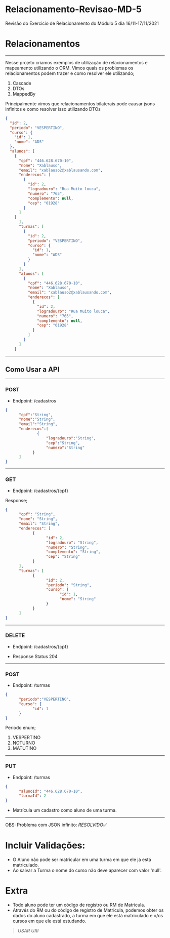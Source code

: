 # Relacionamento-Revisao-MD-5
Revisão do Exercicio de Relacionamento do Módulo 5 dia  16/11-17/11/2021


# Relacionamentos

------

Nesse projeto criamos exemplos de utilização de relacionamentos e mapeamento utilizando o 
ORM. Vimos quais os problemas os relacionamentos podem trazer e como resolver ele utilizando;
1. Cascade
2. DTOs
3. MappedBy

Principalmente vimos que relacionamentos bilaterais pode causar jsons infinitos e como resolver isso
utilizando DTOs

```json
{
  "id": 2,
  "periodo": "VESPERTINO",
  "curso": {
    "id": 1,
    "nome": "ADS"
  },
  "alunos": [
    {
      "cpf": "446.628.670-10",
      "nome": "Xablauso",
      "email": "xablauso2@xablausando.com",
      "enderecos": [
        {
          "id": 2,
          "logradouro": "Rua Muito louca",
          "numero": "765",
          "complemento": null,
          "cep": "01928"
        }
      ]
    }
      ],
      "turmas": [
        {
          "id": 2,
          "periodo": "VESPERTINO",
          "curso": {
            "id": 1,
            "nome": "ADS"
          }
        }
      ],
      "alunos": [
        {
          "cpf": "446.628.670-10",
          "nome": "Xablauso",
          "email": "xablauso2@xablausando.com",
          "enderecos": [
            {
              "id": 2,
              "logradouro": "Rua Muito louca",
              "numero": "765",
              "complemento": null,
              "cep": "01928"
            }
          ]
        }
      ]
    }
```

-----

## Como Usar a API

----
### POST

- Endpoint: /cadastros
```json
{
      "cpf":"String",
      "nome":"String",
      "email":"String",
      "enderecos":[
              {
                  "logradouro":"String",
                  "cep":"String",
                  "numero":"String"
            }
      ]
}
```

----
### GET

- Endpoint: /cadastros/{cpf}

Response;
```json
{
      "cpf": "String",
      "nome": "String",
      "email": "String",
      "enderecos": [
            {
                  "id": 2,
                  "logradouro": "String",
                  "numero": "String",
                  "complemento": "String",
                  "cep": "String"
            }
      ],
      "turmas": [
            {
                  "id": 2,
                  "periodo": "String",
                  "curso": {
                        "id": 1,
                        "nome": "String"
                  }
            }
      ]
}
```
----
### DELETE

- Endpoint: /cadastros/{cpf}

- Response Status 204
---

### POST

- Endpoint: /turmas
```json
{
      "periodo":"VESPERTINO",
      "curso": {
            "id": 1
      }
}
```
Periodo enum;

1. VESPERTINO
1. NOTURNO
1. MATUTINO

---

### PUT

- Endpoint: /turmas
```json
{
      "alunoId": "446.628.670-10",
      "turmaId": 2
}
```

- Matrícula um cadastro como aluno de uma turma.

----
OBS:
Problema com JSON infinito: 
*RESOLVIDO*✅ 

# Incluir Validações:
- O Aluno não pode ser matricular em uma turma em que ele já está matriculado.
- Ao salvar a Turma o nome do curso não deve aparecer com valor 'null'.

# Extra
- Todo aluno pode ter um código de registro ou RM de Matricula. 
- Através do RM ou do código de registro de Matricula, podemos obter os
dados do aluno cadastrado, a turma em que ele está matriculado e o/os cursos
em que ele está estudando.

>*USAR URI*


